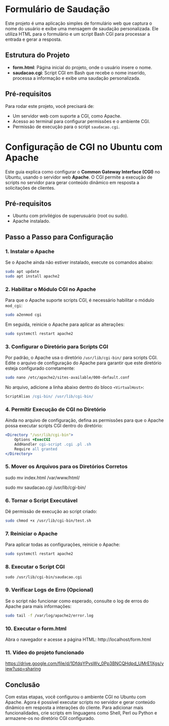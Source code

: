# Formulário de Saudação

Este projeto é uma aplicação simples de formulário web que captura o nome do usuário e exibe uma mensagem de saudação personalizada. Ele utiliza HTML para o formulário e um script Bash CGI para processar a entrada e gerar a resposta.

## Estrutura do Projeto

- **form.html**: Página inicial do projeto, onde o usuário insere o nome.
- **saudacao.cgi**: Script CGI em Bash que recebe o nome inserido, processa a informação e exibe uma saudação personalizada.

## Pré-requisitos

Para rodar este projeto, você precisará de:

- Um servidor web com suporte a CGI, como Apache.
- Acesso ao terminal para configurar permissões e o ambiente CGI.
- Permissão de execução para o script `saudacao.cgi`.

# Configuração de CGI no Ubuntu com Apache

Este guia explica como configurar o **Common Gateway Interface (CGI)** no Ubuntu, usando o servidor web **Apache**. O CGI permite a execução de scripts no servidor para gerar conteúdo dinâmico em resposta a solicitações de clientes.

## Pré-requisitos

- Ubuntu com privilégios de superusuário (root ou sudo).
- Apache instalado.

## Passo a Passo para Configuração

### 1. Instalar o Apache

Se o Apache ainda não estiver instalado, execute os comandos abaixo:

```bash
sudo apt update
sudo apt install apache2
```

### 2. Habilitar o Módulo CGI no Apache

Para que o Apache suporte scripts CGI, é necessário habilitar o módulo `mod_cgi`:

```bash
sudo a2enmod cgi
```

Em seguida, reinicie o Apache para aplicar as alterações:

```bash
sudo systemctl restart apache2
```

### 3. Configurar o Diretório para Scripts CGI

Por padrão, o Apache usa o diretório `/usr/lib/cgi-bin/` para scripts CGI. Edite o arquivo de configuração do Apache para garantir que este diretório esteja configurado corretamente:

```bash
sudo nano /etc/apache2/sites-available/000-default.conf
```

No arquivo, adicione a linha abaixo dentro do bloco `<VirtualHost>`:

```apache
ScriptAlias /cgi-bin/ /usr/lib/cgi-bin/
```

### 4. Permitir Execução de CGI no Diretório

Ainda no arquivo de configuração, defina as permissões para que o Apache possa executar scripts CGI dentro do diretório:

```apache
<Directory "/usr/lib/cgi-bin">
    Options +ExecCGI
    AddHandler cgi-script .cgi .pl .sh
    Require all granted
</Directory>
```
### 5. Mover os Arquivos para os Diretórios Corretos
sudo mv index.html /var/www/html/

sudo mv saudacao.cgi /usr/lib/cgi-bin/

### 6. Tornar o Script Executável

Dê permissão de execução ao script criado:

```bash
sudo chmod +x /usr/lib/cgi-bin/test.sh
```

### 7. Reiniciar o Apache

Para aplicar todas as configurações, reinicie o Apache:

```bash
sudo systemctl restart apache2
```

### 8. Executar o Script CGI

```
sudo /usr/lib/cgi-bin/saudacao.cgi

```


### 9. Verificar Logs de Erro (Opcional)

Se o script não funcionar como esperado, consulte o log de erros do Apache para mais informações:

```bash
sudo tail -f /var/log/apache2/error.log
```

### 10. Executar o form.html
Abra o navegador e acesse a página HTML:
http://localhost/form.html

### 11. Vídeo do projeto funcionado
https://drive.google.com/file/d/1DfdqYPvsWv_0Pp3BNCQHdpd_UMrE1Xgs/view?usp=sharing
## Conclusão

Com estas etapas, você configurou o ambiente CGI no Ubuntu com Apache. Agora é possível executar scripts no servidor e gerar conteúdo dinâmico em resposta a interações do cliente. Para adicionar mais funcionalidades, crie scripts em linguagens como Shell, Perl ou Python e armazene-os no diretório CGI configurado.

